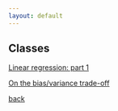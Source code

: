```yaml
---
layout: default
---
```


## Classes

[Linear regression: part 1](teaching_related/Linear_regression/Linear-Regression-part_1.html)

[On the bias/variance trade-off](teaching_related/the_bias_and_the_variance.html)

[back](./)
